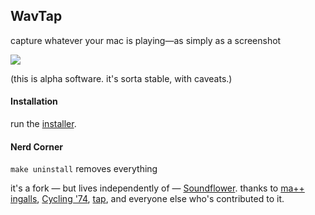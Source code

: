 ## WavTap

capture whatever your mac is playing—as simply as a screenshot

![](https://img.skitch.com/20120902-maqsi6d787xi8day76ryiuuje.jpg)

(this is alpha software. it's sorta stable, with caveats.)

#### Installation

run the [installer](https://github.com/downloads/pje/WavTap/WavTap.pkg).

#### Nerd Corner

`make uninstall` removes everything

it's a fork — but lives independently of — [Soundflower](https://github.com/tap/Soundflower). thanks to [ma++ ingalls](http://sfsound.org/matt.html), [Cycling '74](http://cycling74.com), [tap](http://github.com/tap), and everyone else who's contributed to it.
